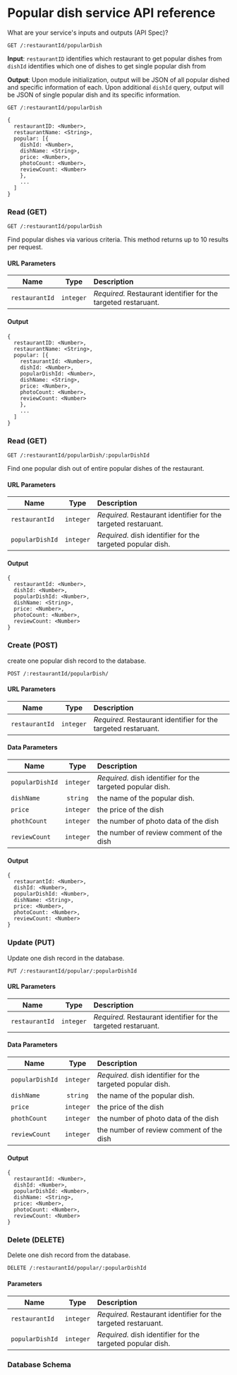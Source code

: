 

# Popular dish service API reference

What are your service's inputs and outputs (API Spec)?

`GET /:restaurantId/popularDish`


**Input**: `restaurantID` identifies which restaurant to get popular dishes from
            `dishId` identifies which one of dishes to get single popular dish from 

**Output**: Upon module initialization, output will be JSON of all popular dished and specific information of each.
            Upon additional `dishId` query, output will be JSON of single popular dish and its specific information.

`GET /:restaurantId/popularDish`

```
{
  restaurantID: <Number>,
  restaurantName: <String>,
  popular: [{
    dishId: <Number>,
    dishName: <String>,
    price: <Number>,
    photoCount: <Number>,
    reviewCount: <Number>
    },
    ...
  ]
}
```


### Read (GET)

`GET /:restaurantId/popularDish`

Find popular dishes via various criteria. This method returns up to 10 results per request.

#### URL Parameters

| Name             | Type          | Description                                                            |
| ---------------- |:-------------:| :----------------------------------------------------------------------|
| `restaurantId`   | `integer`     | *Required.* Restaurant identifier for the targeted restaruant.         |

#### Output

```
{
  restaurantID: <Number>,
  restaurantName: <String>,
  popular: [{
    restaurantId: <Number>,
    dishId: <Number>,
    popularDishId: <Number>,
    dishName: <String>,
    price: <Number>,
    photoCount: <Number>,
    reviewCount: <Number>
    },
    ...
  ]
}
```

### Read (GET)

`GET /:restaurantId/popularDish/:popularDishId`

Find one popular dish out of entire popular dishes of the restaurant.

#### URL Parameters

| Name             | Type          | Description                                                            |
| ---------------- |:-------------:| :----------------------------------------------------------------------|
| `restaurantId`   | `integer`     | *Required.* Restaurant identifier for the targeted restaruant.         |
| `popularDishId`  | `integer`     | *Required.* dish identifier for the targeted popular dish.             |

#### Output

```
{           
  restaurantId: <Number>,
  dishId: <Number>,
  popularDishId: <Number>,
  dishName: <String>,
  price: <Number>,
  photoCount: <Number>,
  reviewCount: <Number>
}
```


### Create (POST)

create one popular dish record to the database.

`POST /:restaurantId/popularDish/`

#### URL Parameters

| Name             | Type          | Description                                                            |
| ---------------- |:-------------:| :----------------------------------------------------------------------|
| `restaurantId`   | `integer`     | *Required.* Restaurant identifier for the targeted restaruant.         |

#### Data Parameters
| Name             | Type          | Description                                                            |
| ---------------- |:-------------:| :----------------------------------------------------------------------|
| `popularDishId`  | `integer`     | *Required.* dish identifier for the targeted popular dish.             |
| `dishName`       | `string`      | the name of the popular dish.                                          |
| `price `         | `integer`     | the price of the dish                                                  |
| `phothCount`     | `integer`     | the number of photo data of the dish                                   |
| `reviewCount`    | `integer`     | the number of review comment of the dish                               |

#### Output
```
{
  restaurantId: <Number>,
  dishId: <Number>,
  popularDishId: <Number>,
  dishName: <String>,
  price: <Number>,
  photoCount: <Number>,
  reviewCount: <Number>
}
```


### Update (PUT)

Update one dish record in the database.

`PUT /:restaurantId/popular/:popularDishId`

#### URL Parameters

| Name             | Type          | Description                                                            |
| ---------------- |:-------------:| :----------------------------------------------------------------------|
| `restaurantId`   | `integer`     | *Required.* Restaurant identifier for the targeted restaruant.         |

#### Data Parameters
| Name             | Type          | Description                                                            |
| ---------------- |:-------------:| :----------------------------------------------------------------------|
| `popularDishId`  | `integer`     | *Required.* dish identifier for the targeted popular dish.             |
| `dishName`       | `string`      | the name of the popular dish.                                          |
| `price `         | `integer`     | the price of the dish                                                  |
| `phothCount`     | `integer`     | the number of photo data of the dish                                   |
| `reviewCount`    | `integer`     | the number of review comment of the dish                               |

#### Output
```
{
  restaurantId: <Number>,
  dishId: <Number>,
  popularDishId: <Number>,
  dishName: <String>,
  price: <Number>,
  photoCount: <Number>,
  reviewCount: <Number>
}
```

### Delete (DELETE)

Delete one dish record from the database.

`DELETE /:restaurantId/popular/:popularDishId`

#### Parameters

| Name             | Type          | Description                                                            |
| ---------------- |:-------------:| :----------------------------------------------------------------------|
| `restaurantId`   | `integer`     | *Required.* Restaurant identifier for the targeted restaruant.         |
| `popularDishId`  | `integer`     | *Required.* dish identifier for the targeted popular dish.             |

### Database Schema
